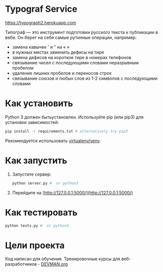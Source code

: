 # Typograf Service

https://typograph2.herokuapp.com

Типограф — это инструмент подготовки русского текста к публикации в вебе.
Он берет на себя самые рутинные операции, например:
* замена кавычек ' и " на « »
* в нужных местах заменить дефисы на тире
* замена дефисов на короткое тире в номерах телефонов
* связывание чисел с последующими словами неразрывным пробелом
* удаление лишних пробелов и переносов строк
* связывание союзов и любых слов из 1-2 символов с последующими словами

# Как установить

Python 3 должен бытьустановлен. Используйте pip (или pip3) для установки зависимостей:

```bash
pip install -r requirements.txt # alternatively try pip3
```

Рекомендуется использовать [virtualenv/venv](https://devman.org/encyclopedia/pip/pip_virtualenv/).

# Как запустить

1. Запустите сервер:
   ```bash
   python server.py #  or python3
   ```
2. Перейдите на [http://127.0.0.1:5000/](http://127.0.0.1:5000/)

# Как тестировать

```bash
python tests.py #  or python3
```


# Цели проекта

Код написан для обучения. Тренировочные курсы для веб-разработчиков - [DEVMAN.org](https://devman.org)
